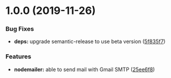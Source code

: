 # 1.0.0 (2019-11-26)


### Bug Fixes

* **deps:** upgrade semantic-release to use beta version ([5f835f7](https://github.com/barajs/nodemailer/commit/5f835f7fcddb1d0afcaf15d47abd9016dd4d31d4))


### Features

* **nodemailer:** able to send mail with Gmail SMTP ([25ee6f8](https://github.com/barajs/nodemailer/commit/25ee6f8e4b2e1744a0b5d3dfab57471945e95b54))
